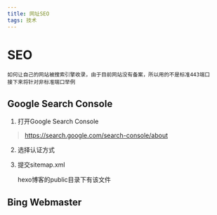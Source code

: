 ```yaml
---
title: 网址SEO
tags: 技术
---
```


# SEO

    如何让自己的网站被搜索引擎收录，由于目前网站没有备案，所以用的不是标准443端口
    接下来将针对非标准端口举例

## Google Search Console

1. 打开Google Search Console

> https://search.google.com/search-console/about

2. 选择认证方式

3. 提交sitemap.xml

    hexo博客的public目录下有该文件


## Bing Webmaster